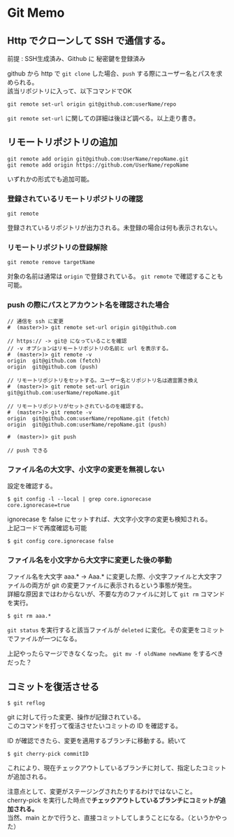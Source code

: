 # Git Memo

## Http でクローンして SSH で通信する。

前提 : SSH生成済み、Github に 秘密鍵を登録済み

github から http で `git clone` した場合、`push` する際にユーザー名とパスを求められる。  
該当リポジトリに入って、以下コマンドでOK

 	git remote set-url origin git@github.com:userName/repo

`git remote set-url` に関しての詳細は後ほど調べる。以上走り書き。

## リモートリポジトリの追加

	git remote add origin git@github.com:UserName/repoName.git
	git remote add origin https://github.com/UserName/repoName
	
いずれかの形式でも追加可能。

### 登録されているリモートリポジトリの確認

	git remote
	
登録されているリポジトリが出力される。未登録の場合は何も表示されない。

### リモートリポジトリの登録解除

	git remote remove targetName

対象の名前は通常は `origin` で登録されている。 `git remote` で確認することも可能。	


### push の際にパスとアカウント名を確認された場合

	// 通信を ssh に変更
	#  (master>)> git remote set-url origin git@github.com

	// https:// -> git@ になっていることを確認
	// -v オプションはリモートリポジトリの名前と url を表示する。
	#  (master>)> git remote -v
	origin  git@github.com (fetch)
	origin  git@github.com (push)

	// リモートリポジトリをセットする。ユーザー名とリポジトリ名は適宜置き換え
	#  (master>)> git remote set-url origin git@github.com:userName/repoName.git

	// リモートリポジトリがセットされているのを確認する。
	#  (master>)> git remote -v
	origin  git@github.com:userName/repoName.git (fetch)
	origin  git@github.com:userName/repoName.git (push)

	#  (master>)> git push

	// push できる
	
### ファイル名の大文字、小文字の変更を無視しない

設定を確認する。

	$ git config -l --local | grep core.ignorecase
	core.ignorecase=true
	
ignorecase を false にセットすれば、大文字小文字の変更も検知される。  
上記コードで再度確認も可能

	$ git config core.ignorecase false
	
### ファイル名を小文字から大文字に変更した後の挙動

ファイル名を大文字 aaa.* -> Aaa.* に変更した際、小文字ファイルと大文字ファイルの両方が git の変更ファイルに表示されるという事態が発生。  
詳細な原因まではわからないが、不要な方のファイルに対して `git rm` コマンドを実行。

	$ git rm aaa.* 

`git status` を実行すると該当ファイルが `deleted` に変化。その変更をコミットでファイルが一つになる。

上記やったらマージできなくなった。 `git mv -f oldName newName` をするべきだった？

## コミットを復活させる

	$ git reflog

git に対して行った変更、操作が記録されている。   
このコマンドを打って復活させたいコミットの ID を確認する。

ID が確認できたら、変更を適用するブランチに移動する。続いて

	$ git cherry-pick commitID

これにより、現在チェックアウトしているブランチに対して、指定したコミットが追加される。

注意点として、変更がステージングされたりするわけではないこと。  
cherry-pick を実行した時点で**チェックアウトしているブランチにコミットが追加される。**  
当然、main とかで行うと、直接コミットしてしまうことになる。（というかやった）